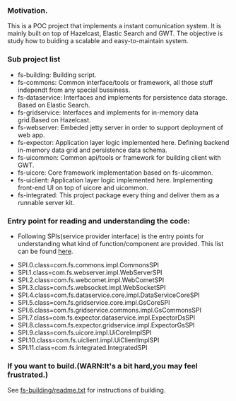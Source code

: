 ### Motivation.

This is a POC project that implements a instant comunication system. It is mainly built on top of Hazelcast, Elastic Search and GWT. The objective is study how to buiding a scalable and easy-to-maintain system.

### Sub project list
- fs-building:	Building script.
- fs-commons:		Common interface/tools or framework, all those stuff independt from any special bussiness.
- fs-dataservice:	Interfaces and implements for persistence data storage. Based on Elastic Search.
- fs-gridservice:	Interfaces and implements for in-memory data grid.Based on Hazelcast.
- fs-webserver:	Embeded jetty server in order to support deployment of web app.
- fs-expector:	Application layer logic implemented here. Defining backend in-memory data grid and persistence data schema.
- fs-uicommon:	Common api/tools or framework for building client with GWT.
- fs-uicore:		Core framework implementation based on fs-uicommon.
- fs-uiclient:	Application layer logic implemented here. Implementing front-end UI on top of uicore and uicommon.
- fs-integrated:	This project package every thing and deliver them as a runnable server kit.

### Entry point for reading and understanding the code:

* Following SPIs(service provider interface) is the entry points for understanding what kind of function/component are provided. This list can be found [here](fs-integrated/src/impl/dist/conf/fs-spim.properties).

- SPI.0.class=com.fs.commons.impl.CommonsSPI
- SPI.1.class=com.fs.webserver.impl.WebServerSPI
- SPI.2.class=com.fs.webcomet.impl.WebCometSPI
- SPI.3.class=com.fs.websocket.impl.WebSocketSPI
- SPI.4.class=com.fs.dataservice.core.impl.DataServiceCoreSPI
- SPI.5.class=com.fs.gridservice.core.impl.GsCoreSPI
- SPI.6.class=com.fs.gridservice.commons.impl.GsCommonsSPI
- SPI.7.class=com.fs.expector.dataservice.impl.ExpectorDsSPI
- SPI.8.class=com.fs.expector.gridservice.impl.ExpectorGsSPI
- SPI.9.class=com.fs.uicore.impl.UiCoreImplSPI
- SPI.10.class=com.fs.uiclient.impl.UiClientImplSPI
- SPI.11.class=com.fs.integrated.IntegratedSPI

### If you want to build.(WARN:It's a bit hard,you may feel frustrated.)

See [fs-building/readme.txt](fs-building/readme.txt) for instructions of building.



